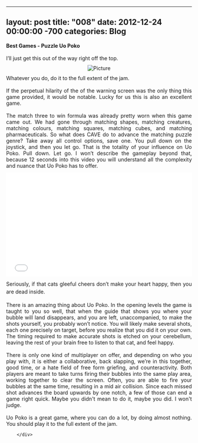 
---
layout: post
title: "008"
date: 2012-12-24 00:00:00 -700
categories: Blog
---
<div class="blog-content">
				<div class="paragraph" style="text-align:left;"><strong>Best Games - Puzzle Uo Poko</strong> <br><br>I&rsquo;ll just get this out of the way right off the top.<br></div>  <div><div class="wsite-image wsite-image-border-thin " style="padding-top:10px;padding-bottom:10px;margin-left:0;margin-right:0;text-align:center"> <a> <img src="/uploads/1/1/9/3/11936545/5661983cf1.png?499" alt="Picture" style="width:auto;max-width:100%"> </a> <div style="display:block;font-size:90%"></div> </div></div>  <div class="paragraph" style="text-align:justify;">Whatever you do, do it to the full extent of the jam. <br><br>If the perpetual hilarity of the of the warning screen was the only thing this game provided, it would be notable. Lucky for us this is also an excellent game. <br><br>The match three to win formula was already pretty worn when this game came out. We had gone through matching shapes, matching creatures, matching colours, matching squares, matching cubes, and matching pharmaceuticals. So what does CAVE do to advance the matching puzzle genre? Take away all control options, save one. You pull down on the joystick, and then you let go. That is the totality of your influence on Uo Poko. Pull down. Let go. I won&rsquo;t describe the gameplay beyond that, because 12 seconds into this video you will understand all the complexity and nuance that Uo Poko has to offer. <br></div>  <div class="wsite-video"><iframe allowtransparency="true" frameborder="0" scrolling="no" style="margin: 10px 0 10px 0; width: 100%; height: 282px;" src="../../www.weebly.com/weebly/apps/generateVideoaeb3.html?source=weebly&amp;elementid=943627825500105125&amp;ineditor=0&amp;align=center&amp;height=282&amp;video=1/1/9/3/11936545/uopoko_836.mp4&amp;image=1/1/9/3/11936545/uopoko_836.jpg"></iframe></div>  <div class="paragraph" style="text-align:justify;"><span style="font-size: 1em; line-height: 1.5;">Seriously, if that cats gleeful cheers don&rsquo;t make your heart happy, then you are dead inside.&nbsp;</span><br><br>There is an amazing thing about Uo Poko. In the opening levels the game is taught to you so well, that when the guide that shows you where your bubble will land disappears, and you are left, unaccompanied, to make the shots yourself, you probably won&rsquo;t notice. You will likely make several shots, each one precisely on target, before you realize that you did it on your own. The timing required to make accurate shots is etched on your cerebellum, leaving the rest of your brain free to listen to that cat, and feel happy. <br><br>There is only one kind of multiplayer on offer, and depending on who you play with, it is either a collaborative, back slapping, we&rsquo;re in this together, good time, or a hate field of free form griefing, and counteractivity. Both players are meant to take turns firing their bubbles into the same play area, working together to clear the screen. Often, you are able to fire your bubbles at the same time, resulting in a mid air collision. Since each missed shot advances the board upwards by one notch, a few of those can end a game right quick. Maybe you didn't mean to do it, maybe you did. I won't judge.<br><br>Uo Poko is a great game, where you can do a lot, by doing almost nothing. You should play it to the full extent of the jam.&nbsp;<br></div>

		</div>
        